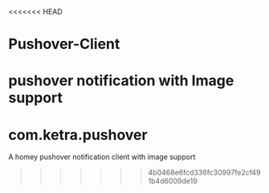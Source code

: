 <<<<<<< HEAD
# Pushover-Client

pushover notification with Image support
=======
# com.ketra.pushover
A homey pushover notification client with image support
>>>>>>> 4b0468e6fcd336fc30997fe2cf491b4d6009de19
